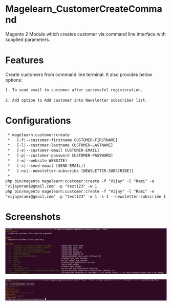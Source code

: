 # Magelearn_CustomerCreateCommand
Magento 2 Module which creates customer via command line interface with supplied parameters.

# Features
Create customers from command line terminal. It also provides below options:

    1. To send email to customer after successful registeration.
    
    2. Add option to Add customer into Newsletter subscriber list.

# Configurations

     * magelearn:customer:create
     *   [-f|--customer-firstname CUSTOMER-FIRSTNAME]
     *   [-l|--customer-lastname CUSTOMER-LASTNAME]
     *   [-e|--customer-email CUSTOMER-EMAIL]
     *   [-p|--customer-password CUSTOMER-PASSWORD]
     *   [-w|--website WEBSITE]
     *   [-s|--send-email [SEND-EMAIL]]
     *   [-ns|--newsletter-subscribe [NEWSLETTER-SUBSCRIBE]]
     *
    php bin/magento magelearn:customer:create -f "Vijay" -l "Rami" -e "vijaymrami@gmail.com" -p "test123" -w 1
    php bin/magento magelearn:customer:create -f "Vijay" -l "Rami" -e "vijaymrami@gmail.com" -p "test123" -w 1 -s 1 --newsletter-subscribe 1

# Screenshots

![cli-help](/assests/Screenshot-1.png)

![cli-run](/assests/image.png)
